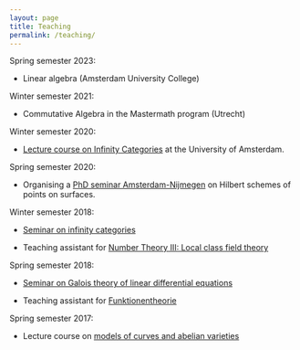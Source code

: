 ```yaml
---
layout: page
title: Teaching
permalink: /teaching/
---
```


Spring semester 2023: 

* Linear algebra (Amsterdam University College)

Winter semester 2021:

* Commutative Algebra in the Mastermath program (Utrecht)

Winter semester 2020:

* [Lecture course on Infinity Categories](https://simon-pepin.github.io/teaching/inf_cats_WS20.html) at the University of Amsterdam.

Spring semester 2020:

* Organising a [PhD seminar Amsterdam-Nijmegen](https://simon-pepin.github.io/teaching/hilbert_SS20.html) on Hilbert schemes of points on surfaces.

Winter semester 2018: 

* [Seminar on infinity categories](https://simon-pepin.github.io/teaching/inf_cats_WS18.html)

* Teaching assistant for [Number Theory III: Local class field theory](http://www.mi.fu-berlin.de/en/math/groups/arithmetic_geometry/teaching/numbthe_wise1819.html)

Spring semester 2018:

* [Seminar on Galois theory of linear differential equations](https://simon-pepin.github.io/teaching/diff_gal_FS18.html)

* Teaching assistant for [Funktionentheorie](http://www.math.fu-berlin.de/altmann/LEHRE/xx18_SS_FT/xx18_SS_FT.html)

Spring semester 2017:

* Lecture course on [models of curves and abelian varieties](https://simon-pepin.github.io/teaching/models_FS17.html)

